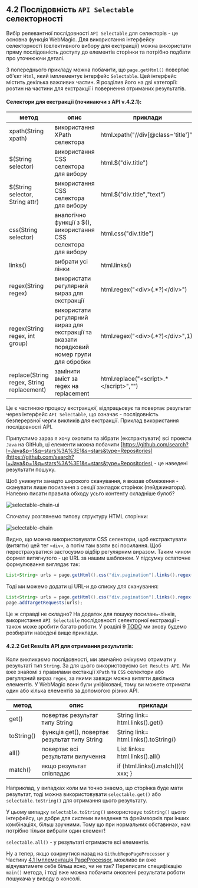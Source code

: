 ## 4.2 Послідовність `API Selectable` селекторності


Вибір релевантної послідовності `API Selectable` для селекторів - це основна функція WebMagic. Для використання інтерфейсу селекторності (селективного вибору для екстракції) можна використати пряму послідовність доступу до елементів сторінки та потрібно подбати про уточнюючи деталі.

З попереднього прикладу можна побачити, що `page.getHtml()` повертає об'єкт `Html`, який імплементує інтерфейс `Selectable`. Цей інтерфейс містить декілька важливих частин. Я розділив його на дві категорії: розтин на частини для екстракції і повернення отриманих результатів.


#### Селектори для екстракції (починаючи з API v.4.2.1):

| метод | опис | приклади |
| ------------ | ------------- | ------------ |
| xpath(String xpath) | використання XPath селектора  | html.xpath("//div[@class='title']") |
| $(String selector) | використання CSS селектора для вибору  | html.$("div.title") |
| $(String selector, String attr) | використання CSS селектора для вибору | html.$("div.title","text") |
| css(String selector) | аналогічно функції з $(), використання CSS селектора для вибору | html.css("div.title") |
| links() | вибрати усі лінки | html.links() |
| regex(String regex) | використати регулярний вираз для екстракції  | html.regex("\<div\>(.\*?)\</div>") |
| regex(String regex, int group) | використати регулярний вираз для екстракції та вказати порядковий номер групи для обробки | html.regex("\<div\>(.\*?)\</div>",1) |
| replace(String regex, String replacement) | замінити вміст за regex на replacement | html.replace("\<script>.\*\</script>","")|

Це є частиною процесу екстракцюї, відпрацьовує та повертає результат через інтерфейс `API Selectable`, що означає - послідовність безперервної черги викликів для екстракції. Приклад використання послідовності API.

Припустимо зараз я хочу охопити та зібрати (екстрактувати) всі проекти `Java` на GitHub, ці елементи можна побачити [https://github.com/search?l=Java&p=1&q=stars%3A%3E1&s=stars&type=Repositories](https://github.com/search?l=Java&p=1&q=stars%3A%3E1&s=stars&type=Repositories) - це наведені результати пошуку.

Щоб уникнути занадто широкого сканування, я вказав обмеження - сканувати лише посилання з секції закладок сторінок (пейджинатора). Напевно писати правила обходу усьго контенту складніше булоб?

![selectable-chain-ui](http://webmagic.qiniudn.com/oscimages/151454_2T01_190591.png)

Спочатку розглянемо типову структуру HTML сторінки:

![selectable-chain](http://webmagic.qiniudn.com/oscimages/151632_88Oq_190591.png)

Видно, що можна використовувати CSS селектори, щоб екстрактувати (витягти) цей тег `<div>`, а потім там взяти всі посилання. Щоб перестрахуватися застосуэмо відбір регулярним виразом. Таким чином формат витягнутого - це URL за нашим шаблоном. У підсумку остаточне формулювання виглядає так:

```java
List<String> urls = page.getHtml().css("div.pagination").links().regex(".*/search/\?l=java.*").all();
```

Тоді ми можемо додати ці URL-и до списку для сканування:

```java
List<String> urls = page.getHtml().css("div.pagination").links().regex(".*/search/\?l=java.*").all();
page.addTargetRequests(urls);
```

Це ж справді не складно?
На додаток для пошуку посилань-лінків, використання `API Selectable` послідовності селекторної екстракції - також може зробити багато роботи.
У розділі 9 [TODO](TODO) ми знову будемо розбирати наведені вище приклади.

#### 4.2.2 Get Results API для отримання результатів:

Коли викликаємо послідовності, ми звичайно очікуємо отримати у результаті тип `String`. За для цього використовуємо `Get Results API`. Ми вже знайомі з правилами екстакції `XPath` та `CSS` селектори або регулярний вираз `regex`, за якими завжди можна витягти декілька елементів. У WebMagic вони були уніфіковані, тому ви можете отримати один або кілька елементів за допомогою різних API.

| метод | опис | приклади |
| ------------ | ------------- | ------------ |
| get() | повертає результат типу String | String link= html.links().get()|
| toString() | функція get(), повертає результат типу String | String link= html.links().toString()|
| all() | повертає всі результати вилучення | List<String> links= html.links().all()|
| match() | якщо результат співпадає | if (html.links().match()){ xxx; }|

Наприклад, у випадках коли ми точно знаємо, що сторінка буде мати результат, тоді можна використовувати `selectable.get()` або `selectable.toString()` для отримання цього результату.

У цьому випадку `selectable.toString()` використовує `toString()` цього інтерфейсу, це добре для системи виведення та фреймворків при інших комбінаціях, більш зручними. Тому що при нормальних обставинах, нам потрібно тільки вибрати один елемент!

`selectable.all()` - у результаті отримаєте всі елементів.

Ну а тепер, якщо озирнутися назад на `GithubRepoPageProcessor` у Частину [4.1 Імплементація PageProcessor](././posts/ch4-basic-page-processor/pageprocessor.md), можливо ви вже відчуватимете себе більш ясно, чи не так?
Переписати специфікацію `main()` метода, і тоді вже можна побачити оновлені результати роботи пошукача у виводу в консолі.
